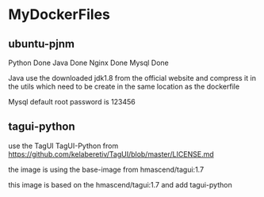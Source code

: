 # MyDockerFiles


## ubuntu-pjnm
Python Done
Java Done
Nginx Done
Mysql Done

Java use the downloaded jdk1.8 from the official website and compress it in the utils which need to be create in the same location as the dockerfile

Mysql default root password is 123456

## tagui-python

use the TagUI TagUI-Python from https://github.com/kelaberetiv/TagUI/blob/master/LICENSE.md

the image is using the base-image from hmascend/tagui:1.7

this image is based on the hmascend/tagui:1.7 and add tagui-python